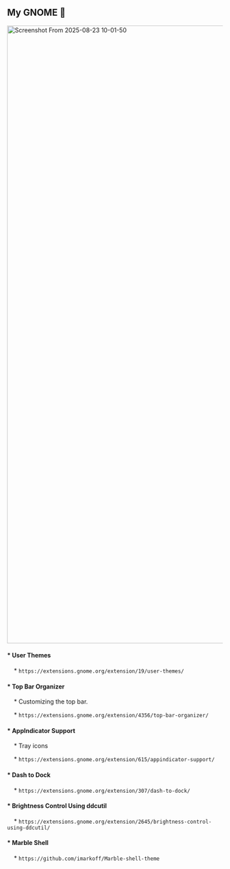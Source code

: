 ## My GNOME 🐧



<img width="2560" height="1440" alt="Screenshot From 2025-08-23 10-01-50" src="https://github.com/user-attachments/assets/47f126eb-4299-4271-936d-e72f474a2b46" />



#### * **User Themes**


    * `https://extensions.gnome.org/extension/19/user-themes/`



#### * **Top Bar Organizer**

    * Customizing the top bar.

    * `https://extensions.gnome.org/extension/4356/top-bar-organizer/`



#### * **AppIndicator Support**

    * Tray icons

    * `https://extensions.gnome.org/extension/615/appindicator-support/`



#### * **Dash to Dock**

    * `https://extensions.gnome.org/extension/307/dash-to-dock/`



#### * **Brightness Control Using ddcutil**

    * `https://extensions.gnome.org/extension/2645/brightness-control-using-ddcutil/`



#### * **Marble Shell**

    * `https://github.com/imarkoff/Marble-shell-theme`
